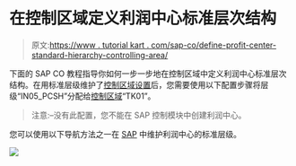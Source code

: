# 在控制区域定义利润中心标准层次结构

> 原文:[https://www . tutorial kart . com/sap-co/define-profit-center-standard-hierarchy-controlling-area/](https://www.tutorialkart.com/sap-co/define-profit-center-standard-hierarchy-controlling-area/)

下面的 SAP CO 教程指导你如何一步一步地在控制区域中定义利润中心标准层次结构。在用标准层级维护了[控制区域设置](https://www.tutorialkart.com/sap-co/maintain-controlling-area-settings-in-sap-co/)后，您需要使用以下配置步骤将层级“IN05_PCSH”分配给[控制区域](https://www.tutorialkart.com/sap-co/maintain-controlling-area-settings-in-sap-co/)“TK01”。

> 注意:–没有此配置，您不能在 SAP 控制模块中创建利润中心。

您可以使用以下导航方法之一在 [SAP](https://www.tutorialkart.com/sap/what-is-sap-definition-of-erp-sap-systems/) 中维护利润中心的标准层级。

[![](../Images/925da31b32d6bc3827932f6c8afb11bb.png)](https://www.tutorialkart.com/)